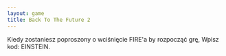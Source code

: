 ```yaml
---
layout: game
title: Back To The Future 2
---
```


Kiedy zostaniesz poproszony o wciśnięcie FIRE'a by rozpocząć grę,
Wpisz kod: EINSTEIN.
